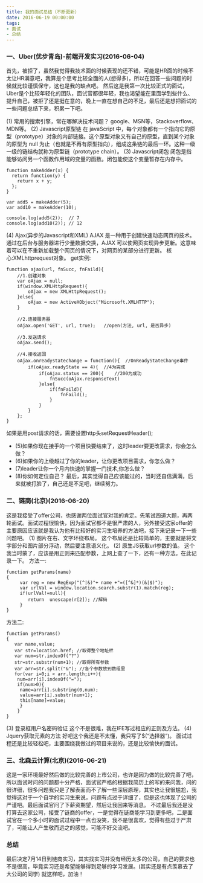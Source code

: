 ```yaml
---
title: 我的面试总结（不断更新）
date: 2016-06-19 00:00:00
tags:
- 面试
- 总结
---
```


### 一、Uber(优步青岛)-前端开发实习(2016-06-04)

首先，被拒了，虽然我觉得我技术面的时候表现的还不错，可能是HR面的时候不太让HR满意吧，我算是个思考比较全面的人(想得多)，所以在回答一些问题的时候就比较谨慎保守，这也是我的缺点吧。
然后这是我第一次比较正式的面试，Uber是个比较年轻化的团队，面试官都很年轻，我也渴望能在里面学到些什么、提升自己，被拒了还是挺在意的，晚上一直在想自己的不足，最后还是想把面试的一些问题总结下来，积累一下吧。
<!-- more -->
(1) 常用的搜索引擎，常在哪解决技术问题？
google、MSN等，Stackoverflow、MDN等。
(2) Javascript原型链
在 javaScript 中，每个对象都有一个指向它的原型（prototype）对象的内部链接。这个原型对象又有自己的原型，直到某个对象的原型为 null 为止（也就是不再有原型指向），组成这条链的最后一环。这种一级一级的链结构就称为原型链（prototype chain）。
(3) Javascript闭包
闭包是指能够访问另一个函数作用域的变量的函数。闭包能使这个变量暂存在内存中。

```
function makeAdder(x) {
  return function(y) {
    return x + y;
  };
}

var add5 = makeAdder(5);
var add10 = makeAdder(10);

console.log(add5(2));  // 7
console.log(add10(2)); // 12
```
(4) Ajax(异步的Javascript和XML)
AJAX 是一种用于创建快速动态网页的技术。通过在后台与服务器进行少量数据交换，AJAX 可以使网页实现异步更新。这意味着可以在不重新加载整个网页的情况下，对网页的某部分进行更新。
核心:XMLhttprequest对象。
get实例:
```
function ajax(url, fnSucc, fnFaild){
    //1.创建对象
    var oAjax = null;
    if(window.XMLHttpRequest){
        oAjax = new XMLHttpRequest();
    }else{
        oAjax = new ActiveXObject("Microsoft.XMLHTTP");
    }

    //2.连接服务器  
    oAjax.open('GET', url, true);   //open(方法, url, 是否异步)

    //3.发送请求  
    oAjax.send();

    //4.接收返回
    oAjax.onreadystatechange = function(){  //OnReadyStateChange事件
        if(oAjax.readyState == 4){  //4为完成
            if(oAjax.status == 200){    //200为成功
                fnSucc(oAjax.responseText)
            }else{
                if(fnFaild){
                    fnFaild();
                }
            }
        }
    };
}
```
如果是用post请求的话，需要设置http头setRequestHeader();
- (5)如果你现在接手的一个项目快要结束了，这时leader要更改需求，你会怎么做？
- (6)如果你的上级越过了你的leader，让你更改项目需求，你怎么做？
- (7)leader让你一个月内快速的掌握一门技术,你怎么做？
- (8)你如何定位自己？
最后，其实觉得自己应该能过的，当时还自信满满，后来就被打脸了，自己还是不足吧，继续努力。

### 二、链商(北京)(2016-06-20)

这是我接受了offer公司，也感谢两位面试官对我的肯定。先笔试四道大题，再两轮面试。面试过程很愉快，因为面试官都不是很严肃的人，另外接受这家offer的主要原因应该就是我认为他有比较好的实习生培养的方法吧，接下来记录一下一些问题吧。
(1) 图片在右、文字环绕布局。
这个布局还是比较简单的，主要就是将文字部分和图片部分浮动，然后要注意语义化。
(2) 原生JS获取url参数的值。
这个我当时蒙了，应该是用正则来匹配参数，上网上查了一下，还有一种方法。在此记录一下。
方法一:

```
function getParams(name)
{
     var reg = new RegExp("(^|&)"+ name +"=([^&]*)(&|$)");
     var urlVal = window.location.search.substr(1).match(reg);
     if(urlVal!=null){
     	return  unescape(r[2]); //解码
     }
}
```
方法二:

```
function getParams()
{
   var name,value;
   var str=location.href; //取得整个地址栏
   var num=str.indexOf("?")
   str=str.substr(num+1); //取得所有参数
   var arr=str.split("&"); //各个参数放到数组里
   for(var i=0;i < arr.length;i++){
   	num=arr[i].indexOf("=");
   	if(num>0){
     name=arr[i].substring(0,num);
     value=arr[i].substr(num+1);
     this[name]=value;
     }
    }
}
```
(3) 登录框用户名密码验证
这个不是很难，我在IFE写过相应的正则及方法。
(4) Jquery获取元素的方法
好吧这个我还是不太懂，我只写了$(“选择器”)。
面试过程还是比较轻松吧，主要围绕我做过的项目来说的，还是比较愉快的面试。

### 三、北森云计算(北京)(2016-06-21)

这是一家环境最好然后做的比较完善的上市公司，也许是因为做的比较完善了吧，所以面试时问的问题都十分严格，面试官严格的根据我简历上的写的来问我，问的很详细，很多问题我只是了解表面而不了解一些深层原理，其实也让我很尴尬，我觉得这对于一个自学的实习生来说，问题有点过于详细了，但是这也体现了公司的严谨吧。最后面试官问了下薪资期望，然后让我回来等消息。 不过最后我还是没打算去这家公司，接受了链商的offer，一是觉得在链商能学习到更多吧，二是面试官在一个多小时的面试过程中一点也没笑，我不是很喜欢，觉得有些过于严肃了，可能让人产生敬而远之的感觉，可能不好交流吧。

### 总结

最后决定7月14日到链商实习，其实找实习并没有经历太多的公司，自己的要求也不是很高，毕竟实习还是希望能够得到足够的学习发展。(其实还是有点羡慕去了大公司的同学) 就这样吧，加油！
